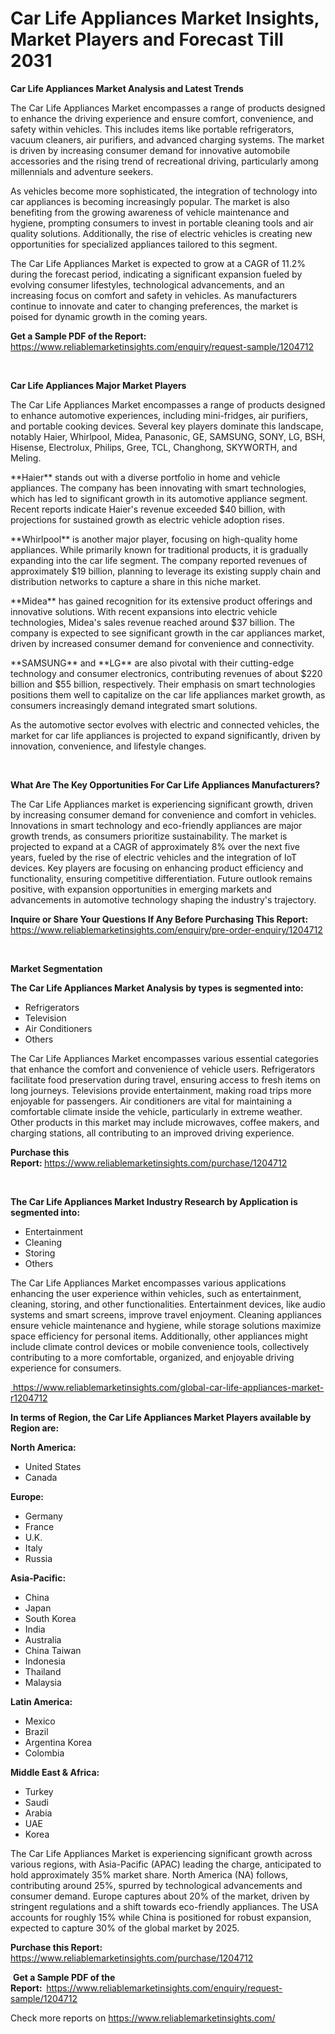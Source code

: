 <p><h1>Car Life Appliances Market Insights, Market Players and Forecast Till 2031</h1></p><p><strong>Car Life Appliances Market Analysis and Latest Trends</strong></p>
<p><p>The Car Life Appliances Market encompasses a range of products designed to enhance the driving experience and ensure comfort, convenience, and safety within vehicles. This includes items like portable refrigerators, vacuum cleaners, air purifiers, and advanced charging systems. The market is driven by increasing consumer demand for innovative automobile accessories and the rising trend of recreational driving, particularly among millennials and adventure seekers.</p><p>As vehicles become more sophisticated, the integration of technology into car appliances is becoming increasingly popular. The market is also benefiting from the growing awareness of vehicle maintenance and hygiene, prompting consumers to invest in portable cleaning tools and air quality solutions. Additionally, the rise of electric vehicles is creating new opportunities for specialized appliances tailored to this segment.</p><p>The Car Life Appliances Market is expected to grow at a CAGR of 11.2% during the forecast period, indicating a significant expansion fueled by evolving consumer lifestyles, technological advancements, and an increasing focus on comfort and safety in vehicles. As manufacturers continue to innovate and cater to changing preferences, the market is poised for dynamic growth in the coming years.</p></p>
<p><strong>Get a Sample PDF of the Report:&nbsp;</strong> <a href="https://www.reliablemarketinsights.com/enquiry/request-sample/1204712?utm_campaign=1937&utm_medium=2&utm_source=Github&utm_content=ia&utm_term=31122024&utm_id=car-life-appliances">https://www.reliablemarketinsights.com/enquiry/request-sample/1204712</a></p>
<p>&nbsp;</p>
<p><strong>Car Life Appliances Major Market Players</strong></p>
<p><p>The Car Life Appliances Market encompasses a range of products designed to enhance automotive experiences, including mini-fridges, air purifiers, and portable cooking devices. Several key players dominate this landscape, notably Haier, Whirlpool, Midea, Panasonic, GE, SAMSUNG, SONY, LG, BSH, Hisense, Electrolux, Philips, Gree, TCL, Changhong, SKYWORTH, and Meling.</p><p>**Haier** stands out with a diverse portfolio in home and vehicle appliances. The company has been innovating with smart technologies, which has led to significant growth in its automotive appliance segment. Recent reports indicate Haier's revenue exceeded $40 billion, with projections for sustained growth as electric vehicle adoption rises.</p><p>**Whirlpool** is another major player, focusing on high-quality home appliances. While primarily known for traditional products, it is gradually expanding into the car life segment. The company reported revenues of approximately $19 billion, planning to leverage its existing supply chain and distribution networks to capture a share in this niche market.</p><p>**Midea** has gained recognition for its extensive product offerings and innovative solutions. With recent expansions into electric vehicle technologies, Midea's sales revenue reached around $37 billion. The company is expected to see significant growth in the car appliances market, driven by increased consumer demand for convenience and connectivity.</p><p>**SAMSUNG** and **LG** are also pivotal with their cutting-edge technology and consumer electronics, contributing revenues of about $220 billion and $55 billion, respectively. Their emphasis on smart technologies positions them well to capitalize on the car life appliances market growth, as consumers increasingly demand integrated smart solutions.</p><p>As the automotive sector evolves with electric and connected vehicles, the market for car life appliances is projected to expand significantly, driven by innovation, convenience, and lifestyle changes.</p></p>
<p>&nbsp;</p>
<p><strong>What Are The Key Opportunities For Car Life Appliances Manufacturers?</strong></p>
<p><p>The Car Life Appliances market is experiencing significant growth, driven by increasing consumer demand for convenience and comfort in vehicles. Innovations in smart technology and eco-friendly appliances are major growth trends, as consumers prioritize sustainability. The market is projected to expand at a CAGR of approximately 8% over the next five years, fueled by the rise of electric vehicles and the integration of IoT devices. Key players are focusing on enhancing product efficiency and functionality, ensuring competitive differentiation. Future outlook remains positive, with expansion opportunities in emerging markets and advancements in automotive technology shaping the industry's trajectory.</p></p>
<p><strong>Inquire or Share Your Questions If Any Before Purchasing This Report:</strong> <a href="https://www.reliablemarketinsights.com/enquiry/pre-order-enquiry/1204712?utm_campaign=1937&utm_medium=2&utm_source=Github&utm_content=ia&utm_term=31122024&utm_id=car-life-appliances">https://www.reliablemarketinsights.com/enquiry/pre-order-enquiry/1204712</a></p>
<p>&nbsp;</p>
<p><strong>Market Segmentation</strong></p>
<p><strong>The Car Life Appliances Market Analysis by types is segmented into:</strong></p>
<p><ul><li>Refrigerators</li><li>Television</li><li>Air Conditioners</li><li>Others</li></ul></p>
<p><p>The Car Life Appliances Market encompasses various essential categories that enhance the comfort and convenience of vehicle users. Refrigerators facilitate food preservation during travel, ensuring access to fresh items on long journeys. Televisions provide entertainment, making road trips more enjoyable for passengers. Air conditioners are vital for maintaining a comfortable climate inside the vehicle, particularly in extreme weather. Other products in this market may include microwaves, coffee makers, and charging stations, all contributing to an improved driving experience.</p></p>
<p><strong>Purchase this Report:&nbsp;</strong><a href="https://www.reliablemarketinsights.com/purchase/1204712?utm_campaign=1937&utm_medium=2&utm_source=Github&utm_content=ia&utm_term=31122024&utm_id=car-life-appliances">https://www.reliablemarketinsights.com/purchase/1204712</a></p>
<p>&nbsp;</p>
<p><strong>The Car Life Appliances Market Industry Research by Application is segmented into:</strong></p>
<p><ul><li>Entertainment</li><li>Cleaning</li><li>Storing</li><li>Others</li></ul></p>
<p><p>The Car Life Appliances Market encompasses various applications enhancing the user experience within vehicles, such as entertainment, cleaning, storing, and other functionalities. Entertainment devices, like audio systems and smart screens, improve travel enjoyment. Cleaning appliances ensure vehicle maintenance and hygiene, while storage solutions maximize space efficiency for personal items. Additionally, other appliances might include climate control devices or mobile convenience tools, collectively contributing to a more comfortable, organized, and enjoyable driving experience for consumers.</p></p>
<p><a href="https://www.reliablemarketinsights.com/global-car-life-appliances-market-r1204712?utm_campaign=1937&utm_medium=2&utm_source=Github&utm_content=ia&utm_term=31122024&utm_id=car-life-appliances">&nbsp;https://www.reliablemarketinsights.com/global-car-life-appliances-market-r1204712</a></p>
<p><strong>In terms of Region, the Car Life Appliances Market Players available by Region are:</strong></p>
<p>
    <p> <strong> North America: </strong>
        <ul>
            <li>United States</li>
            <li>Canada</li>
        </ul>
        </p> 
    <p> <strong> Europe: </strong>
        <ul>
            <li>Germany</li>
            <li>France</li>
            <li>U.K.</li>
            <li>Italy</li>
            <li>Russia</li>
        </ul>
        </p> 
    <p> <strong> Asia-Pacific: </strong>
        <ul>
            <li>China</li>
            <li>Japan</li>
            <li>South Korea</li>
            <li>India</li>
            <li>Australia</li>
            <li>China Taiwan</li>
            <li>Indonesia</li>
            <li>Thailand</li>
            <li>Malaysia</li>
        </ul>
        </p> 
    <p> <strong> Latin America: </strong>
        <ul>
            <li>Mexico</li>
            <li>Brazil</li>
            <li>Argentina Korea</li>
            <li>Colombia</li>
        </ul>
        </p> 
    <p> <strong> Middle East & Africa: </strong>
        <ul>
            <li>Turkey</li>
            <li>Saudi</li>
            <li>Arabia</li>
            <li>UAE</li>
            <li>Korea</li>
        </ul>
    </p>
    </p>
<p><p>The Car Life Appliances Market is experiencing significant growth across various regions, with Asia-Pacific (APAC) leading the charge, anticipated to hold approximately 35% market share. North America (NA) follows, contributing around 25%, spurred by technological advancements and consumer demand. Europe captures about 20% of the market, driven by stringent regulations and a shift towards eco-friendly appliances. The USA accounts for roughly 15% while China is positioned for robust expansion, expected to capture 30% of the global market by 2025.</p></p>
<p><strong>Purchase this Report: </strong><a href="https://www.reliablemarketinsights.com/purchase/1204712?utm_campaign=1937&utm_medium=2&utm_source=Github&utm_content=ia&utm_term=31122024&utm_id=car-life-appliances">https://www.reliablemarketinsights.com/purchase/1204712</a></p>
<p>&nbsp;<strong>Get a Sample PDF of the Report:&nbsp;&nbsp;</strong><a href="https://www.reliablemarketinsights.com/enquiry/request-sample/1204712?utm_campaign=1937&utm_medium=2&utm_source=Github&utm_content=ia&utm_term=31122024&utm_id=car-life-appliances">https://www.reliablemarketinsights.com/enquiry/request-sample/1204712</a></p>
<p><strong></strong></p>
<p>Check more reports on <a href="https://www.reliablemarketinsights.com/?utm_campaign=1937&utm_medium=2&utm_source=Github&utm_content=ia&utm_term=31122024&utm_id=car-life-appliances">https://www.reliablemarketinsights.com/</a></p>